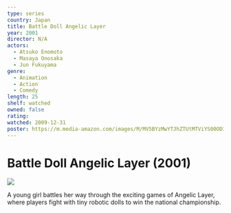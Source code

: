 ```yaml
---
type: series
country: Japan
title: Battle Doll Angelic Layer
year: 2001
director: N/A
actors:
  - Atsuko Enomoto
  - Masaya Onosaka
  - Jun Fukuyama
genre:
  - Animation
  - Action
  - Comedy
length: 25
shelf: watched
owned: false
rating:
watched: 2009-12-31
poster: https://m.media-amazon.com/images/M/MV5BYzMwYTJhZTUtMTViYS00ODI5LTlkZjktYjY2NjNlNjQwMWJkXkEyXkFqcGc@._V1_SX300.jpg
---
```


# Battle Doll Angelic Layer (2001)

![](https://m.media-amazon.com/images/M/MV5BYzMwYTJhZTUtMTViYS00ODI5LTlkZjktYjY2NjNlNjQwMWJkXkEyXkFqcGc@._V1_SX300.jpg)

A young girl battles her way through the exciting games of Angelic Layer, where players fight with tiny robotic dolls to win the national championship.